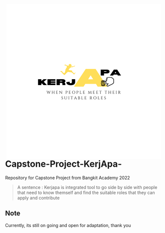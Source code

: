 <img src="kerjapa.png" align="right"/>

# Capstone-Project-KerjApa-
Repository for Capstone Project from Bangkit Academy 2022

> A sentence :
> Kerjapa is integrated tool to go side by side with people that need to know themself and find the suitable roles that they can apply and contribute

## Note
Currently, its still on going and open for adaptation, thank you
